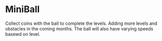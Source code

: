 # MiniBall
Collect coins with the ball to complete the levels. Adding more levels and obstacles in the coming months. The ball will also have varying speeds basewd on level.
